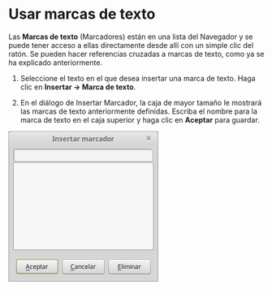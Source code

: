 
# Usar marcas de texto

Las **Marcas de texto** (Marcadores) están en una lista del Navegador y se puede tener acceso a ellas directamente desde allí con un simple clic del ratón. Se pueden hacer referencias cruzadas a marcas de texto, como ya se ha explicado anteriormente.

1. Seleccione el texto en el que desea insertar una marca de texto. Haga clic en **Insertar → Marca de texto**.

1. En el diálogo de Insertar Marcador, la caja de mayor tamaño le mostrará las marcas de texto anteriormente definidas. Escriba el nombre para la marca de texto en el caja superior y haga clic en **Aceptar** para guardar.
</li>


![](https://raw.githubusercontent.com/catedu/libreOffice-la-suite-ofimatica-libre/master/img/Insertar_marcador_293.png)
